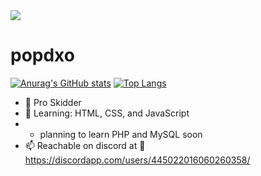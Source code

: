 <img src="https://cdn.discordapp.com/banners/445022016060260358/23cafcb418773a6198bd5938254a5266?size=4096">

# popdxo</h1>
    
[![Anurag's GitHub stats](https://github-readme-stats.vercel.app/api?username=popdxo&show_icons=true&theme=gruvbox)](https://github.com/popdxo/github-readme-stats)
[![Top Langs](https://github-readme-stats.vercel.app/api/top-langs/?username=popdxo&layout=donut)](https://github.com/popdxo/github-readme-stats)

- 💪 Pro Skidder
- 🏫 Learning: HTML, CSS, and JavaScript
- - planning to learn PHP and MySQL soon
- 📫 Reachable on discord at 🍔 https://discordapp.com/users/445022016060260358/

<!---
Sharkmouth-Sucks/Sharkmouth-Sucks is a ✨ special ✨ repository because its `README.md` (this file) appears on your GitHub profile.
You can click the Preview link to take a look at your changes.
--->
